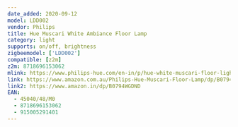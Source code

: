 ```yaml
---
date_added: 2020-09-12
model: LDD002
vendor: Philips
title: Hue Muscari White Ambiance Floor Lamp
category: light
supports: on/off, brightness
zigbeemodel: ['LDD002']
compatible: [z2m]
z2m: 8718696153062
mlink: https://www.philips-hue.com/en-in/p/hue-white-muscari-floor-light/4504048M0
link: https://www.amazon.com.au/Philips-Hue-Muscari-Floor-Lamp/dp/B0794WGDND/
link2: https://www.amazon.in/dp/B0794WGDND
EAN:
  - 45040/48/M0
  - 8718696153062
  - 915005291401
---
```

